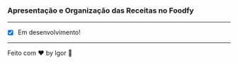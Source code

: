 <div style="text-align: center;">
  <a href="#">
    <img alt="" src=""/>
  </a>
</div>

### **Apresentação e Organização das Receitas no Foodfy**

---

- [x] Em desenvolvimento!

---

Feito com ❤ by Igor 🖖